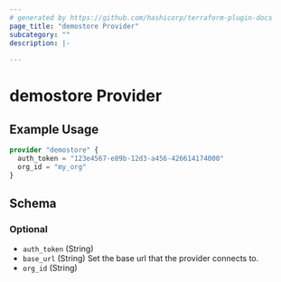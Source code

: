```yaml
---
# generated by https://github.com/hashicorp/terraform-plugin-docs
page_title: "demostore Provider"
subcategory: ""
description: |-
  
---
```


# demostore Provider



## Example Usage

```terraform
provider "demostore" {
  auth_token = "123e4567-e89b-12d3-a456-426614174000"
  org_id = "my_org"
}
```

<!-- schema generated by tfplugindocs -->
## Schema

### Optional

- `auth_token` (String)
- `base_url` (String) Set the base url that the provider connects to.
- `org_id` (String)

